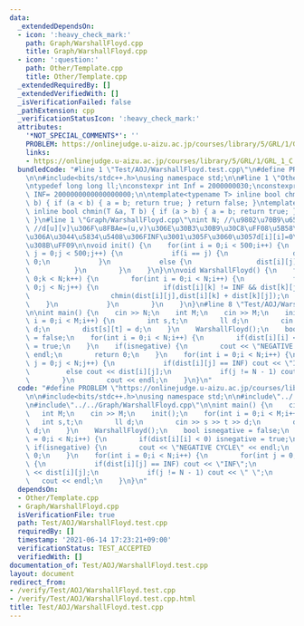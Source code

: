 ```yaml
---
data:
  _extendedDependsOn:
  - icon: ':heavy_check_mark:'
    path: Graph/WarshallFloyd.cpp
    title: Graph/WarshallFloyd.cpp
  - icon: ':question:'
    path: Other/Template.cpp
    title: Other/Template.cpp
  _extendedRequiredBy: []
  _extendedVerifiedWith: []
  _isVerificationFailed: false
  _pathExtension: cpp
  _verificationStatusIcon: ':heavy_check_mark:'
  attributes:
    '*NOT_SPECIAL_COMMENTS*': ''
    PROBLEM: https://onlinejudge.u-aizu.ac.jp/courses/library/5/GRL/1/GRL_1_C
    links:
    - https://onlinejudge.u-aizu.ac.jp/courses/library/5/GRL/1/GRL_1_C
  bundledCode: "#line 1 \"Test/AOJ/WarshallFloyd.test.cpp\"\n#define PROBLEM \"https://onlinejudge.u-aizu.ac.jp/courses/library/5/GRL/1/GRL_1_C\"\
    \n\n#include<bits/stdc++.h>\nusing namespace std;\n\n#line 1 \"Other/Template.cpp\"\
    \ntypedef long long ll;\nconstexpr int Inf = 2000000030;\nconstexpr long long\
    \ INF= 2000000000000000000;\n\ntemplate<typename T> inline bool chmax(T &a, T\
    \ b) { if (a < b) { a = b; return true; } return false; }\ntemplate<typename T>\
    \ inline bool chmin(T &a, T b) { if (a > b) { a = b; return true; } return false;\
    \ }\n#line 1 \"Graph/WarshallFloyd.cpp\"\nint N; //\u9802\u70B9\u6570\nll dist[500][500];\
    \ //d[u][v]\u306F\u8FBAe=(u,v)\u306E\u30B3\u30B9\u30C8\uFF08\u5B58\u5728\u3057\
    \u306A\u3044\u5834\u5408\u306FINF\u3001\u305F\u3060\u3057d[i][i]=0\u3068\u3059\
    \u308B\uFF09\n\nvoid init() {\n    for(int i = 0;i < 500;i++) {\n        for(int\
    \ j = 0;j < 500;j++) {\n            if(i == j) {\n                dist[i][j] =\
    \ 0;\n            }\n            else {\n                dist[i][j] = INF;\n \
    \           }\n        }\n    }\n}\n\nvoid WarshallFloyd() {\n    for(int k =\
    \ 0;k < N;k++) {\n        for(int i = 0;i < N;i++) {\n            for(int j =\
    \ 0;j < N;j++) {\n                if(dist[i][k] != INF && dist[k][j] != INF) {\n\
    \                    chmin(dist[i][j],dist[i][k] + dist[k][j]);\n            \
    \    }\n            }\n        }\n    }\n}\n#line 8 \"Test/AOJ/WarshallFloyd.test.cpp\"\
    \n\nint main() {\n    cin >> N;\n    int M;\n    cin >> M;\n    init();\n    for(int\
    \ i = 0;i < M;i++) {\n        int s,t;\n        ll d;\n        cin >> s >> t >>\
    \ d;\n        dist[s][t] = d;\n    }\n    WarshallFloyd();\n    bool isnegative\
    \ = false;\n    for(int i = 0;i < N;i++) {\n        if(dist[i][i] < 0) isnegative\
    \ = true;\n    }\n    if(isnegative) {\n        cout << \"NEGATIVE CYCLE\" <<\
    \ endl;\n        return 0;\n    }\n    for(int i = 0;i < N;i++) {\n        for(int\
    \ j = 0;j < N;j++) {\n            if(dist[i][j] == INF) cout << \"INF\";\n   \
    \         else cout << dist[i][j];\n            if(j != N - 1) cout << \" \";\n\
    \        }\n        cout << endl;\n    }\n}\n"
  code: "#define PROBLEM \"https://onlinejudge.u-aizu.ac.jp/courses/library/5/GRL/1/GRL_1_C\"\
    \n\n#include<bits/stdc++.h>\nusing namespace std;\n\n#include\"../../Other/Template.cpp\"\
    \n#include\"../../Graph/WarshallFloyd.cpp\"\n\nint main() {\n    cin >> N;\n \
    \   int M;\n    cin >> M;\n    init();\n    for(int i = 0;i < M;i++) {\n     \
    \   int s,t;\n        ll d;\n        cin >> s >> t >> d;\n        dist[s][t] =\
    \ d;\n    }\n    WarshallFloyd();\n    bool isnegative = false;\n    for(int i\
    \ = 0;i < N;i++) {\n        if(dist[i][i] < 0) isnegative = true;\n    }\n   \
    \ if(isnegative) {\n        cout << \"NEGATIVE CYCLE\" << endl;\n        return\
    \ 0;\n    }\n    for(int i = 0;i < N;i++) {\n        for(int j = 0;j < N;j++)\
    \ {\n            if(dist[i][j] == INF) cout << \"INF\";\n            else cout\
    \ << dist[i][j];\n            if(j != N - 1) cout << \" \";\n        }\n     \
    \   cout << endl;\n    }\n}\n"
  dependsOn:
  - Other/Template.cpp
  - Graph/WarshallFloyd.cpp
  isVerificationFile: true
  path: Test/AOJ/WarshallFloyd.test.cpp
  requiredBy: []
  timestamp: '2021-06-14 17:23:21+09:00'
  verificationStatus: TEST_ACCEPTED
  verifiedWith: []
documentation_of: Test/AOJ/WarshallFloyd.test.cpp
layout: document
redirect_from:
- /verify/Test/AOJ/WarshallFloyd.test.cpp
- /verify/Test/AOJ/WarshallFloyd.test.cpp.html
title: Test/AOJ/WarshallFloyd.test.cpp
---
```

